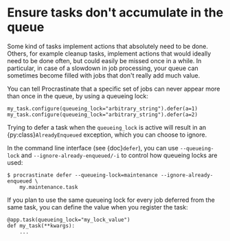 # Ensure tasks don't accumulate in the queue

Some kind of tasks implement actions that absolutely need to be done. Others, for
example cleanup tasks, implement actions that would ideally need to be done often, but
could easily be missed once in a while. In particular, in case of a slowdown in job
processing, your queue can sometimes become filled with jobs that don't really add
much value.

You can tell Procrastinate that a specific set of jobs can never appear more than once
in the queue, by using a queueing lock:

```
my_task.configure(queueing_lock="arbitrary_string").defer(a=1)
my_task.configure(queueing_lock="arbitrary_string").defer(a=2)
```

Trying to defer a task when the `queueing_lock` is active will result in an
{py:class}`AlreadyEnqueued` exception, which you can choose to ignore.

In the command line interface (see {doc}`defer`), you can use `--queueing-lock` and
`--ignore-already-enqueued/-i` to control how queueing locks are used:

```console
$ procrastinate defer --queueing-lock=maintenance --ignore-already-enqueued \
    my.maintenance.task
```

If you plan to use the same queueing lock for every job deferred from the same task, you
can define the value when you register the task:

```
@app.task(queueing_lock="my_lock_value")
def my_task(**kwargs):
    ...
```
